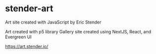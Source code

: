# stender-art
Art site created with JavaScript by Eric Stender

Art created with p5 library
Gallery site created using NextJS, React, and Evergreen UI

https://art.stender.io/
